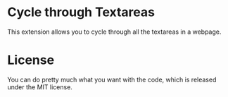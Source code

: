 # Cycle through Textareas

This extension allows you to cycle through all the textareas in a
webpage.

# License

You can do pretty much what you want with the code, which is released
under the MIT license.
